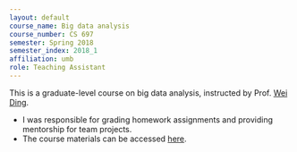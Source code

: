 ```yaml
---
layout: default
course_name: Big data analysis 
course_number: CS 697
semester: Spring 2018
semester_index: 2018_1
affiliation: umb 
role: Teaching Assistant
---
```

This is a graduate-level course on big data analysis, instructed by Prof. [Wei Ding](https://www.cs.umb.edu/~ding). 

- I was responsible for grading homework assignments and providing mentorship for team projects.
- The course materials can be accessed [here](https://www.cs.umb.edu/~ding/history/480_697_fall_2016/). 
